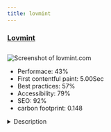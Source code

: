 ```yaml
---
title: lovmint
---
```


<div style="height: 3rem">
  <a href="http://www.lovmint.com/"><h3>Lovmint</h3></a>
</div>
<img loading="lazy" src="/images/thumbs/lovmint.com.jpg" alt="Screenshot of lovmint.com" />
<ul>
  <li>Performace: 43%</li>
  <li>
    First contentful paint:
    5.00Sec
  </li>
  <li>Best practices: 57%</li>
  <li>Accessibility: 79%</li>
  <li>SEO: 92%</li>
  <li>carbon footprint: 0.148</li>
</ul>
<details>
  <summary>Description</summary>
  <p>For this site we create an eshop with Hikashop and we use page builder CK for easier layour creation. We work on interactive image map for show room function. We create a an powerfull administration for shop gestion and analytics reporting.Template creator for unique design
Page builder CK for easier layout
Image hotspot for responsive image map
sh404sef for better SEO
Custom isis template for easier administration
Hikashop for order and invoice</p>
</details>

